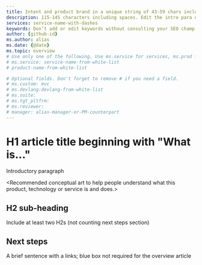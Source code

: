 ```yaml
---
title: Intent and product brand in a unique string of 43-59 chars including spaces - do not include site identifier (it is auto-generated.)
description: 115-145 characters including spaces. Edit the intro para describing article intent to fit here. This abstract displays in the search result.
services: service-name-with-dashes
keywords: Don’t add or edit keywords without consulting your SEO champ.
author: {github-id}
ms.author: alias
ms.date: {@date}
ms.topic: overview
# Use only one of the following. Use ms.service for services, ms.prod for on-prem. Remove the # before the relevant field.
# ms.service: service-name-from-white-list
# product-name-from-white-list

# Optional fields. Don't forget to remove # if you need a field.
# ms.custom: mvc
# ms.devlang:devlang-from-white-list
# ms.suite: 
# ms.tgt_pltfrm:
# ms.reviewer:
# manager: alias-manager-or-PM-counterpart
---
```


# H1 article title beginning with "What is..."
Introductory paragraph

<Recommended conceptual art to help people understand what this product, technology or service is and does.>

## H2 sub-heading
Include at least two H2s (not counting next steps section)

## Next steps
A brief sentence with a links; blue box not required for the overview article
